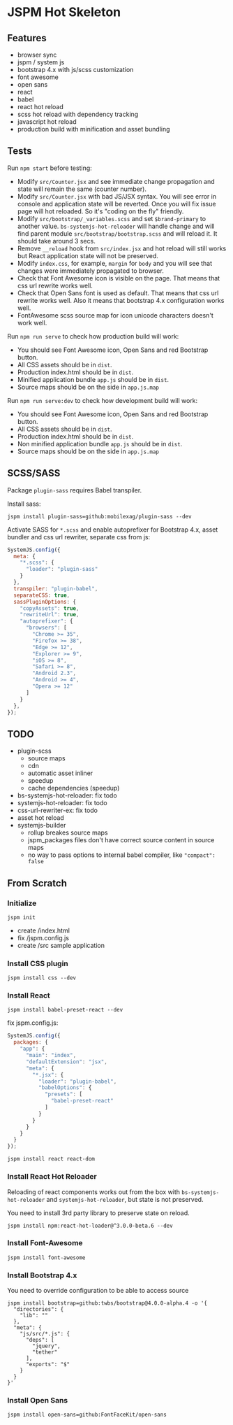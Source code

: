 # JSPM Hot Skeleton #

## Features ##

- browser sync
- jspm / system js
- bootstrap 4.x with js/scss customization
- font awesome
- open sans
- react
- babel
- react hot reload
- scss hot reload with dependency tracking
- javascript hot reload
- production build with minification and asset bundling

## Tests ##

Run `npm start` before testing:

- Modify `src/Counter.jsx` and see immediate change propagation and state will
  remain the same (counter number).
- Modify `src/Counter.jsx` with bad JS/JSX syntax. You will see error in console
  and application state will be reverted. Once you will fix issue page will hot
  reloaded. So it's "coding on the fly" friendly.
- Modify `src/bootstrap/_variables.scss` and set `$brand-primary` to another
  value. `bs-systemjs-hot-reloader` will handle change and will find parent
  module `src/bootstrap/bootstrap.scss` and will reload it. It should take
  around 3 secs.
- Remove `__reload` hook from `src/index.jsx` and hot reload will still works
  but React application state will not be preserved.
- Modify `index.css`, for example, `margin` for `body` and you will see that
  changes were immediately propagated to browser.
- Check that Font Awesome icon is visible on the page. That means that css url
  rewrite works well.
- Check that Open Sans font is used as default. That means that css url
  rewrite works well. Also it means that bootstrap 4.x configuration works well.
- FontAwesome scss source map for icon unicode characters doesn't work well.

Run `npm run serve` to check how production build will work:

- You should see Font Awesome icon, Open Sans and red Bootstrap button.
- All CSS assets should be in `dist`.
- Production index.html should be in `dist`.
- Minified application bundle `app.js` should be in `dist`.
- Source maps should be on the side in `app.js.map`

Run `npm run serve:dev` to check how development build will work:

- You should see Font Awesome icon, Open Sans and red Bootstrap button.
- All CSS assets should be in `dist`.
- Production index.html should be in `dist`.
- Non minified application bundle `app.js` should be in `dist`.
- Source maps should be on the side in `app.js.map`

## SCSS/SASS ##

Package `plugin-sass` requires Babel transpiler.

Install sass:

```shell
jspm install plugin-sass=github:mobilexag/plugin-sass --dev
```

Activate SASS for `*.scss` and enable autoprefixer for Bootstrap 4.x, asset bundler
and css url rewriter, separate css from js:

```javascript
SystemJS.config({
  meta: {
    "*.scss": {
      "loader": "plugin-sass"
    }
  },
  transpiler: "plugin-babel",
  separateCSS: true,
  sassPluginOptions: {
    "copyAssets": true,
    "rewriteUrl": true,
    "autoprefixer": {
      "browsers": [
        "Chrome >= 35",
        "Firefox >= 38",
        "Edge >= 12",
        "Explorer >= 9",
        "iOS >= 8",
        "Safari >= 8",
        "Android 2.3",
        "Android >= 4",
        "Opera >= 12"
      ]
    }
  },
});
```

## TODO ##

- plugin-scss
  - source maps
  - cdn
  - automatic asset inliner
  - speedup
  - cache dependencies (speedup)
- bs-systemjs-hot-reloader: fix todo
- systemjs-hot-reloader: fix todo
- css-url-rewriter-ex: fix todo
- asset hot reload
- systemjs-builder
  - rollup breakes source maps
  - jspm_packages files don't have correct source content in source maps
  - no way to pass options to internal babel compiler, like `"compact": false`

## From Scratch ##

### Initialize ###

```shell
jspm init
```

- create /index.html
- fix /jspm.config.js
- create /src sample application

### Install CSS plugin ###

```shell
jspm install css --dev
```

### Install React ###

```shell
jspm install babel-preset-react --dev
```

fix jspm.config.js:

```javascript
SystemJS.config({
  packages: {
    "app": {
      "main": "index",
      "defaultExtension": "jsx",
      "meta": {
        "*.jsx": {
          "loader": "plugin-babel",
          "babelOptions": {
            "presets": [
              "babel-preset-react"
            ]
          }
        }
      }
    }
  }
});
```

```shell
jspm install react react-dom
```

### Install React Hot Reloader ###

Reloading of react components works out from the box with `bs-systemjs-hot-reloader`
and `systemjs-hot-reloader`, but state is not preserved.

You need to install 3rd party library to preserve state on reload.

```shell
jspm install npm:react-hot-loader@^3.0.0-beta.6 --dev
```

### Install Font-Awesome ###

```shell
jspm install font-awesome
```

### Install Bootstrap 4.x ###

You need to override configuration to be able to access source

```shell
jspm install bootstrap=github:twbs/bootstrap@4.0.0-alpha.4 -o '{
  "directories": {
    "lib": ""
  },
  "meta": {
    "js/src/*.js": {
      "deps": [
        "jquery",
        "tether"
      ],
      "exports": "$"
    }
  }
}'
```

### Install Open Sans ###

```shell
jspm install open-sans=github:FontFaceKit/open-sans
```

